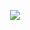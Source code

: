 

<p align="center">
  <img src="https://github-readme-stats.vercel.app/api/top-langs/?username=abdulmohsena&size_weight=0.3&count_weight=1&layout=compact&theme=github_dark&card_width=400&border_color=d1b225" />
</p>
